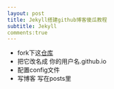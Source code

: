 ```yaml
---
layout: post
title: Jekyll搭建github博客傻瓜教程
subtitle: Jekyll
comments:true
---
```

- fork下这[仓库](//github.com/lblogs/lblogs.github.io)
- 把它改名成 你的用户名.github.io
- 配置config文件
- 写博客
写在posts里
